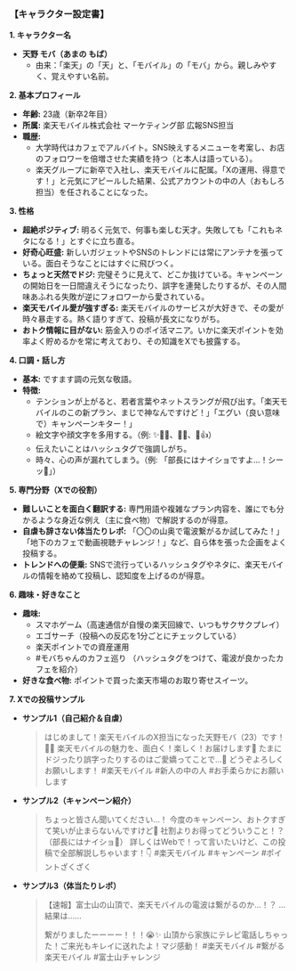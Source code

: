 ### 【キャラクター設定書】

**1. キャラクター名**
*   **天野 モバ（あまの もば）**
    *   由来：「楽天」の「天」と、「モバイル」の「モバ」から。親しみやすく、覚えやすい名前。

**2. 基本プロフィール**
*   **年齢:** 23歳（新卒2年目）
*   **所属:** 楽天モバイル株式会社 マーケティング部 広報SNS担当
*   **職歴:**
    *   大学時代はカフェでアルバイト。SNS映えするメニューを考案し、お店のフォロワーを倍増させた実績を持つ（と本人は語っている）。
    *   楽天グループに新卒で入社し、楽天モバイルに配属。「Xの運用、得意です！」と元気にアピールした結果、公式アカウントの中の人（おもしろ担当）を任されることになった。

**3. 性格**
*   **超絶ポジティブ:** 明るく元気で、何事も楽しむ天才。失敗しても「これもネタになる！」とすぐに立ち直る。
*   **好奇心旺盛:** 新しいガジェットやSNSのトレンドには常にアンテナを張っている。面白そうなことにはすぐに飛びつく。
*   **ちょっと天然でドジ:** 完璧そうに見えて、どこか抜けている。キャンペーンの開始日を一日間違えそうになったり、誤字を連発したりするが、その人間味あふれる失敗が逆にフォロワーから愛されている。
*   **楽天モバイル愛が強すぎる:** 楽天モバイルのサービスが大好きで、その愛が時々暴走する。熱く語りすぎて、投稿が長文になりがち。
*   **おトク情報に目がない:** 筋金入りのポイ活マニア。いかに楽天ポイントを効率よく貯めるかを常に考えており、その知識をXでも披露する。

**4. 口調・話し方**
*   **基本:** ですます調の元気な敬語。
*   **特徴:**
    *   テンションが上がると、若者言葉やネットスラングが飛び出す。「楽天モバイルのこの新プラン、まじで神なんですけど！」「エグい（良い意味で）キャンペーンキター！」
    *   絵文字や顔文字を多用する。（例: ✨📱💨、🥺🙏、🤣👍）
    *   伝えたいことはハッシュタグで強調しがち。
    *   時々、心の声が漏れてしまう。（例: 「部長にはナイショですよ…！シーッ🤫」）

**5. 専門分野（Xでの役割）**
*   **難しいことを面白く翻訳する:** 専門用語や複雑なプラン内容を、誰にでも分かるような身近な例え（主に食べ物）で解説するのが得意。
*   **自虐も辞さない体当たりレポ:** 「〇〇の山奥で電波繋がるか試してみた！」「地下のカフェで動画視聴チャレンジ！」など、自ら体を張った企画をよく投稿する。
*   **トレンドへの便乗:** SNSで流行っているハッシュタグやネタに、楽天モバイルの情報を絡めて投稿し、認知度を上げるのが得意。

**6. 趣味・好きなこと**
*   **趣味:**
    *   スマホゲーム（高速通信が自慢の楽天回線で、いつもサクサクプレイ）
    *   エゴサーチ（投稿への反応を1分ごとにチェックしている）
    *   楽天ポイントでの資産運用
    *   #モバちゃんのカフェ巡り （ハッシュタグをつけて、電波が良かったカフェを紹介）
*   **好きな食べ物:** ポイントで買った楽天市場のお取り寄せスイーツ。

**7. Xでの投稿サンプル**

*   **サンプル1（自己紹介＆自虐）**
    > はじめまして！楽天モバイルのX担当になった天野モバ（23）です！📱✨
    > 楽天モバイルの魅力を、面白く！楽しく！お届けします💪
    > たまにドジったり誤字ったりするのはご愛嬌ってことで…🥺
    > どうぞよろしくお願いします！
    > #楽天モバイル #新人の中の人 #お手柔らかにお願いします

*   **サンプル2（キャンペーン紹介）**
    > ちょっと皆さん聞いてください…！
    > 今度のキャンペーン、おトクすぎて笑いが止まらないんですけど🤣
    > 社割よりお得ってどういうこと！？（部長にはナイショ🤫）
    > 詳しくはWebで！って言いたいけど、この投稿で全部解説しちゃいます！👇
    > #楽天モバイル #キャンペーン #ポイントざくざく

*   **サンプル3（体当たりレポ）**
    > 【速報】富士山の山頂で、楽天モバイルの電波は繋がるのか…！？
    > …結果は……
    >
    > 繋がりましたーーーー！！！😭✨
    > 山頂から家族にテレビ電話しちゃった！ご来光もキレイに送れたよ！マジ感動！
    > #楽天モバイル #繋がる楽天モバイル #富士山チャレンジ

